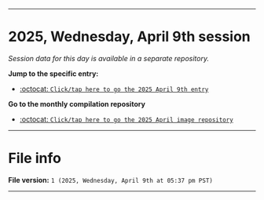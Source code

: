 
***

# 2025, Wednesday, April 9th session

_Session data for this day is available in a separate repository._

**Jump to the specific entry:**

- [:octocat: `Click/tap here to go the 2025 April 9th entry`](https://github.com/seanpm2001/SeansLifeArchive_Images_ModernSmurfsVillage_Y2025_V4/tree/SeansLifeArchive_ModernSmurfsVillage_Y2025_V4_Main-dev/2025/04_April/09/)

**Go to the monthly compilation repository**

- [:octocat: `Click/tap here to go the 2025 April image repository`](https://github.com/seanpm2001/SeansLifeArchive_Images_ModernSmurfsVillage_Y2025_V4/)

***

# File info

**File version:** `1 (2025, Wednesday, April 9th at 05:37 pm PST)`

***
